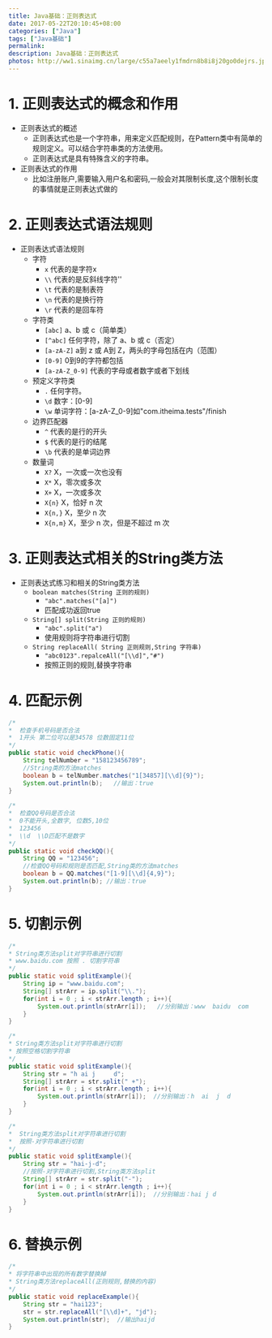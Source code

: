 ```yaml
---
title: Java基础：正则表达式
date: 2017-05-22T20:10:45+08:00
categories: ["Java"]
tags: ["Java基础"]
permalink:
description: Java基础：正则表达式
photos: http://ww1.sinaimg.cn/large/c55a7aeely1fmdrn8b8i8j20go0dejrs.jpg
---
```


# 1. 正则表达式的概念和作用
- 正则表达式的概述
	- 正则表达式也是一个字符串，用来定义匹配规则，在Pattern类中有简单的规则定义。可以结合字符串类的方法使用。
	- 正则表达式是具有特殊含义的字符串。
- 正则表达式的作用
	- 比如注册账户,需要输入用户名和密码,一般会对其限制长度,这个限制长度的事情就是正则表达式做的
<!--more-->		
# 2. 正则表达式语法规则
- 正则表达式语法规则
	- 字符
		- `x`  代表的是字符x
		- `\\` 代表的是反斜线字符'\'
		- `\t` 代表的是制表符
		- `\n` 代表的是换行符
		- `\r` 代表的是回车符
	- 字符类
		- `[abc]`    a、b 或 c（简单类）
		- `[^abc]`   任何字符，除了 a、b 或 c（否定）
		- `[a-zA-Z]` a到 z 或 A到 Z，两头的字母包括在内（范围） 
		- `[0-9]`    0到9的字符都包括
		- `[a-zA-Z_0-9]` 代表的字母或者数字或者下划线
	- 预定义字符类
		- `.` 任何字符。
		- `\d` 数字：[0-9]
		- `\w` 单词字符：[a-zA-Z_0-9]如"com.itheima.tests"/finish
	- 边界匹配器
		- `^`  代表的是行的开头
		- `$`  代表的是行的结尾
		- `\b` 代表的是单词边界
	- 数量词
		- `X?`     X，一次或一次也没有
		- `X*`     X，零次或多次
		- `X+`     X，一次或多次
		- `X{n}`   X，恰好 n 次 
		- `X{n,}`  X，至少 n 次 
		- `X{n,m}` X，至少 n 次，但是不超过 m 次


# 3. 正则表达式相关的String类方法
- 正则表达式练习和相关的String类方法
	- `boolean matches(String 正则的规则)`
		- `"abc".matches("[a]")` 
		- 匹配成功返回true
	- `String[] split(String 正则的规则)`
		- `"abc".split("a")` 
		- 使用规则将字符串进行切割
	- `String replaceAll( String 正则规则,String 字符串)`
		- `"abc0123".repalceAll("[\\d]","#")`	
		- 按照正则的规则,替换字符串
	
	
# 4. 匹配示例

```Java
/*
*  检查手机号码是否合法
*  1开头 第二位可以是34578 位数固定11位
*/
public static void checkPhone(){
	String telNumber = "158123456789";
	//String类的方法matches
	boolean b = telNumber.matches("1[34857][\\d]{9}");
	System.out.println(b);   //输出：true
}
				
/*
*  检查QQ号码是否合法
*  0不能开头,全数字, 位数5,10位
*  123456 
*  \\d  \\D匹配不是数字
*/
public static void checkQQ(){
	String QQ = "123456";
	//检查QQ号码和规则是否匹配,String类的方法matches
	boolean b = QQ.matches("[1-9][\\d]{4,9}");
	System.out.println(b); //输出：true
}
```


# 5. 切割示例

```Java
/*
* String类方法split对字符串进行切割
* www.baidu.com 按照 . 切割字符串
*/
public static void splitExample(){
	String ip = "www.baidu.com";
	String[] strArr = ip.split("\\.");
	for(int i = 0 ; i < strArr.length ; i++){
		System.out.println(strArr[i]);   //分别输出：www  baidu  com
	}
}
```


```Java				
/*
* String类方法split对字符串进行切割
* 按照空格切割字符串
*/
public static void splitExample(){
	String str = "h ai j     d";
	String[] strArr = str.split(" +");
	for(int i = 0 ; i < strArr.length ; i++){
		System.out.println(strArr[i]);  //分别输出：h  ai  j  d
	}
}
```


```Java				
/*
*  String类方法split对字符串进行切割
*  按照-对字符串进行切割
*/
public static void splitExample(){
    String str = "hai-j-d";
	//按照-对字符串进行切割,String类方法split
	String[] strArr = str.split("-");
	for(int i = 0 ; i < strArr.length ; i++){
		System.out.println(strArr[i]);  //分别输出：hai j d
	}
}	
```


# 6. 替换示例

```Java
/*
* 将字符串中出现的所有数字替换掉
* String类方法replaceAll(正则规则,替换的内容)
*/
public static void replaceExample(){
	String str = "hai123";
	str = str.replaceAll("[\\d]+", "jd");
	System.out.println(str);  //输出haijd
}
```

